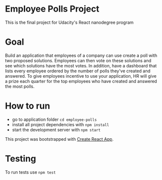 # Employee Polls Project
This is the final project for Udacity's React nanodegree program

# Goal
Build an application that employees of a company can use create a poll with two proposed solutions. Employees can then vote on these solutions and see which solutions have the most votes. In addition, have a dashboard that lists every employee ordered by the number of polls they've created and answered. To give employees incentive to use your application, HR will give a prize each quarter for the top employees who have created and answered the most polls.

# How to run
- go to application folder `cd employee-polls`
- install all project dependencies with `npm install`
- start the development server with `npm start`

This project was bootstrapped with [Create React App](https://github.com/facebook/create-react-app).

# Testing
To run tests use `npm test`
